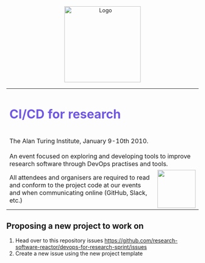 <div align="center">
  <img alt="Logo" src="https://github.com/research-software-reactor/research-software-reactor.github.io/blob/master/images/logos/rounded.png?raw=true" width="200" alt="Reactor logo" />
</div>

<table width='100%' align="center">
    <tr>
        <td align='left' width='100%' colspan='2'>
            <h1 style="color:#7158e2"> CI/CD for research </h1>
            <br />
            The Alan Turing Institute, January 9-10th 2010.
            <br />
            <br />
            An event focused on exploring and developing tools to improve research software through DevOps practises and tools.
        </td>
    </tr>
    <tr>
        <td>
            All attendees and organisers are required to read and conform to the project code at our events and when communicating online (GitHub, Slack, etc.)
        </td>
        <td align='center'>
            <a  target="_blank" href='https://research-software-reactor.github.io/coc'>
                <img src='https://img.shields.io/badge/%E2%86%92-CODE%20CONDUCT-gray.svg?colorA=2D2A56&colorB=4D2AFF&style=flat' width='100' />
            </a>
        </td>
    </tr>
    
</table>

## Proposing a new project to work on

1. Head over to this repository issues <https://github.com/research-software-reactor/devops-for-research-sprint/issues>
2. Create a new issue using the new project template